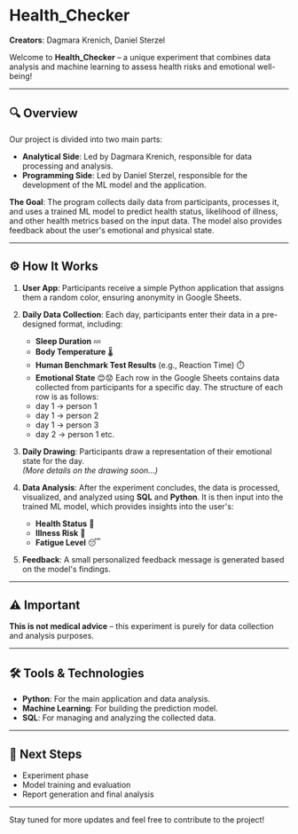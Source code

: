 # Health_Checker
**Creators**: Dagmara Krenich, Daniel Sterzel

Welcome to **Health_Checker** – a unique experiment that combines data analysis and machine learning to assess health risks and emotional well-being!

---

## 🔍 Overview

Our project is divided into two main parts:

- **Analytical Side**: Led by Dagmara Krenich, responsible for data processing and analysis.
- **Programming Side**: Led by Daniel Sterzel, responsible for the development of the ML model and the application.

**The Goal**: 
The program collects daily data from participants, processes it, and uses a trained ML model to predict health status, likelihood of illness, and other health metrics based on the input data. The model also provides feedback about the user's emotional and physical state.

---

## ⚙️ How It Works

1. **User App**: 
   Participants receive a simple Python application that assigns them a random color, ensuring anonymity in Google Sheets.
   
2. **Daily Data Collection**: 
   Each day, participants enter their data in a pre-designed format, including:
   - **Sleep Duration** 💤
   - **Body Temperature** 🌡️
   - **Human Benchmark Test Results** (e.g., Reaction Time) ⏱️
   - **Emotional State** 😊😟
   Each row in the Google Sheets contains data collected from participants for a specific day. The structure of each row is as follows:
   - day 1 -> person 1
   - day 1 -> person 2
   - day 1 -> person 3
   - day 2 -> person 1
   etc.

3. **Daily Drawing**: 
   Participants draw a representation of their emotional state for the day.  
   *(More details on the drawing soon...)*

4. **Data Analysis**: 
   After the experiment concludes, the data is processed, visualized, and analyzed using **SQL** and **Python**. It is then input into the trained ML model, which provides insights into the user's:
   - **Health Status** 🏥
   - **Illness Risk** 🤒
   - **Fatigue Level** 😴

5. **Feedback**: 
   A small personalized feedback message is generated based on the model's findings.

---

## ⚠️ Important

**This is not medical advice** – this experiment is purely for data collection and analysis purposes.

---

## 🛠️ Tools & Technologies

- **Python**: For the main application and data analysis.
- **Machine Learning**: For building the prediction model.
- **SQL**: For managing and analyzing the collected data.

---

## 📅 Next Steps

- Experiment phase
- Model training and evaluation
- Report generation and final analysis

---

Stay tuned for more updates and feel free to contribute to the project!


